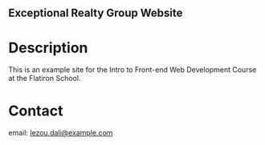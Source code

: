 Exceptional Realty Group Website
---

# Description 

This is an example site for the Intro to Front-end Web Development Course at the Flatiron School.

# Contact

email: lezou.dali@example.com

